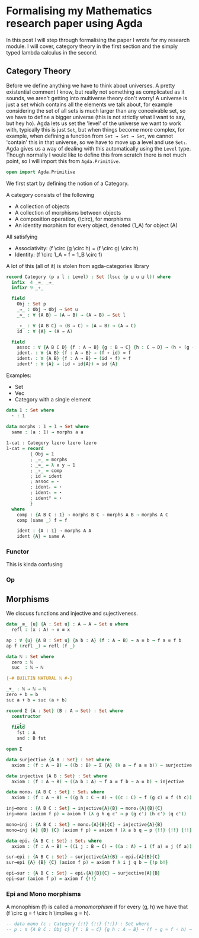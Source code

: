 # Formalising my Mathematics research paper using Agda

In this post I will step through formalising the paper I wrote for my research module. I will cover, category theory in the first section and the simply typed lambda calculus in the second.

## Category Theory

Before we define anything we have to think about universes. A pretty existential comment I know, but really not something as complicated as it sounds, we aren't getting into multiverse theory don't worry! A universe is just a set which contains all the elements we talk about, for example considering the set of all sets is much larger than any conceivable set, so we have to define a bigger universe (this is not strictly what I want to say, but hey ho). Agda lets us set the 'level' of the universe we want to work with, typically this is just `Set`, but when things become more complex, for example, when defining a function from `Set → Set → Set`, we cannot 'contain' this in that universe, so we have to move up a level and use `Set₁`. Agda gives us a way of dealing with this automatically using the `Level` type. Though normally I would like to define this from scratch there is not much point, so I will import this from `Agda.Primitive`. 

```agda
open import Agda.Primitive
```

We first start by defining the notion of a Category.

A category consists of the following

- A collection of objects
- A collection of morphisms between objects
- A composition operation, \(\circ\), for morphisms
- An identity morphism for every object, denoted \(1_A\) for object \(A\)

All satisfying

- Associativity: \(f \circ (g \circ h) = (f \circ g) \circ h\)
- Identity: \(f \circ 1_A = f = 1_B \circ f\)

A lot of this (all of it) is stolen from agda-categories library
```agda
record Category (p u l : Level) : Set (lsuc (p ⊔ u ⊔ l)) where
  infix  4 _≈_ _⇒_
  infixr 9 _∘_

  field
    Obj : Set p
    _⇒_ : Obj → Obj → Set u
    _≈_ : ∀ {A B} → (A ⇒ B) → (A ⇒ B) → Set l

    _∘_ : ∀ {A B C} → (B ⇒ C) → (A ⇒ B) → (A ⇒ C)
    id  : ∀ {A} → (A ⇒ A)

  field
    assoc : ∀ {A B C D} {f : A ⇒ B} {g : B ⇒ C} {h : C ⇒ D} → (h ∘ (g ∘ f)) ≈ ((h ∘ g) ∘ f)
    identᵣ : ∀ {A B} {f : A ⇒ B} → (f ∘ id) ≈ f
    identₗ : ∀ {A B} {f : A ⇒ B} → (id ∘ f) ≈ f
    ident² : ∀ {A} → (id ∘ id{A}) ≈ id {A}
```

Examples:

- Set
- Vec
- Category with a single element

```agda
data 𝟙 : Set where
  ⋆ : 𝟙

data morphs : 𝟙 → 𝟙 → Set where
  same : (a : 𝟙) → morphs a a
  
𝟙-cat : Category lzero lzero lzero
𝟙-cat = record
         { Obj = 𝟙
         ; _⇒_ = morphs
         ; _≈_ = λ x y → 𝟙
         ; _∘_ = comp
         ; id = ident
         ; assoc = ⋆
         ; identᵣ = ⋆
         ; identₗ = ⋆
         ; ident² = ⋆
         }
  where
    comp : {A B C : 𝟙} → morphs B C → morphs A B → morphs A C
    comp (same _) f = f

    ident : {A : 𝟙} → morphs A A
    ident {A} = same A
```

### Functor

This is kinda confusing


### Op

## Morphisms

We discuss functions and injective and sujectiveness.

```agda
data _≡_ {u} {A : Set u} : A → A → Set u where
  refl : (x : A) → x ≡ x

ap : ∀ {u} {A B : Set u} {a b : A} (f : A → B) → a ≡ b → f a ≡ f b
ap f (refl _) = refl (f _)

data ℕ : Set where
  zero : ℕ
  suc  : ℕ → ℕ

{-# BUILTIN NATURAL ℕ #-}

_+_ : ℕ → ℕ → ℕ
zero + b = b
suc a + b = suc (a + b)

record Σ {A : Set} (B : A → Set) : Set where
  constructor
    _,_
  field
    fst : A
    snd : B fst

open Σ

data surjective {A B : Set} : Set where
  axiom : (f : A → B) → ((b : B) → Σ {A} (λ a → f a ≡ b)) → surjective 

data injective {A B : Set} : Set where
  axiom : (f : A → B) → ((a b : A) → f a ≡ f b → a ≡ b) → injective

data monoₛ {A B C : Set} : Set₁ where
  axiom : (f : A → B) → ((g h : C → A) → ((c : C) → f (g c) ≡ f (h c)) → ((c : C) → g c ≡ h c)) → monoₛ

inj→mono : {A B C : Set} → injective{A}{B} → monoₛ{A}{B}{C}
inj→mono (axiom f p) = axiom f (λ g h q c' → p (g c') (h c') (q c'))

mono→inj : {A B C : Set} → monoₛ{A}{B}{C} → injective{A}{B}
mono→inj {A} {B} {C} (axiom f p) = axiom f (λ a b q → p {!!} {!!} {!!} {!!})

data epiₛ {A B C : Set} : Set₁ where
  axiom : (f : A → B) → ((i j : B → C) → ((a : A) → i (f a) ≡ j (f a)) → ((b : B) → i b ≡ j b)) → epiₛ

sur→epi : {A B C : Set} → surjective{A}{B} → epiₛ{A}{B}{C}
sur→epi {A} {B} {C} (axiom f p) = axiom f λ i j q b → {!p b!}

epi→sur : {A B C : Set} → epiₛ{A}{B}{C} → surjective{A}{B}
epi→sur (axiom f p) = axiom f {!!}
```

### Epi and Mono morphisms

A monophism \(f\) is called a _monomorphism_ if for every \(g, h\) we have that \(f \circ g = f \circ h \implies g = h\).

```agda
-- data mono (c : Category {!!} {!!} {!!}) : Set where
-- p : ∀ {A B C : Obj c} {f : B ⇒ C} {g h : A ⇒ B} → (f ∘ g ≃ f ∘ h) → g ≃ h
```
